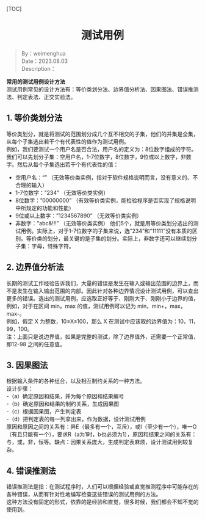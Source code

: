 [TOC]

<h1 align="center">测试用例</h1>

> By：weimenghua  
> Date：2023.08.03  
> Description：



**常用的测试用例设计方法**  
测试用例常见的设计方法有：等价类划分法、边界值分析法、因果图法、错误推测法、判定表法、正交实验法。

## 1. 等价类划分法

等价类划分，就是将测试的范围划分成几个互不相交的子集，他们的并集是全集，从每个子集选出若干个有代表性的值作为测试用例。  
例如，我们要测试一个用户名是否合法，用户名的定义为：8位数字组成的字符。  
我们可以先划分子集：空用户名，1-7位数字，8位数字，9位或以上数字，非数字。然后从每个子集选出若干个有代表性的值：  

- 空用户名：“” （无效等价类实例，指对于软件规格说明而言，没有意义的、不合理的输入）
- 1-7位数字：”234” （无效等价类实例）
- 8位数字：”00000000” （有效等价类实例，能检验程序是否实现了规格说明中所规定的功能和性能）
- 9位或以上数字：”1234567890” （无效等价类实例）
- 非数字：”abc&!!!” （无效等价类实例）
他们5个，就是用等价类划分选出的测试用例。实际上，对于1-7位数字的子集来说，选“234”和“11111”没有本质的区别。等价类的划分，最关键的是子集的划分。实际上，非数字还可以继续划分子集：字母，特殊字符。

## 2. 边界值分析法

长期的测试工作经验告诉我们，大量的错误是发生在输入或输出范围的边界上，而不是发生在输入输出范围的内部。因此针对各种边界情况设计测试用例，可以查出更多的错误。选出的测试用例，应选取正好等于、刚刚大于、刚刚小于边界的值，例如，对于在区间 min，max 的值，测试用例可以记为 min，min+，max，max-。  
例如，假定 X 为整数，10≤X≤100，那么 X 在测试中应该取的边界值为：10，11，99，100。  
注：上面只是说边界值，如果是完整的测试，除了边界值外，还需要一个正常值，即12-98 之间的任意值。

## 3. 因果图法

根据输入条件的各种组合，以及相互制约关系的一种方法。  
设计步骤：  
-（a）确定原因和结果，并为每个原因和结果编号  
-（b）确定原因和结果的制约关系，生成因果图  
-（c）根据因果图，产生判定表  
-（d）把判定表的每一列拿出来，作为数据，设计测试用例  
原因和原因之间的关系有：异E（最多有一个，互斥），或I（至少有一个），唯一O（有且只能有一个），要求R（a为1时，b也必须为1），原因和结果之间的关系有：与，或，非，恒等。缺点：因果关系庞大，生成判定表麻烦，设计测试用例较复杂。

## 4. 错误推测法

错误推测法是指：在测试程序时，人们可以根据经验或直觉推测程序中可能存在的各种错误，从而有针对性地编写检查这些错误的测试用例的方法。  
这种方法没有固定的形式，依靠的是经验和直觉，很多时候，我们都会不知不觉的使用到。
